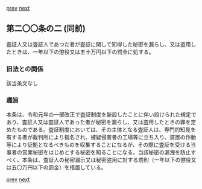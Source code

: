 [prev](/specific\markdowns\特許法\293_Mp-Ch_11-At_200.md)
[next](/specific\markdowns\特許法\295_Mp-Ch_11-At_200_3.md)
## 第二〇〇条の二 (同前)
査証人又は査証人であつた者が査証に関して知得した秘密を漏らし、又は盗用したときは、一年以下の懲役又は五十万円以下の罰金に処する。

### 旧法との関係
該当条文なし

### 趣旨
本条は、令和元年の一部改正で査証制度を新設したことに伴い設けられた規定であり、査証人又は査証人であった者が秘密を漏らし、又は盗用したときの罪を定めたものである。査証制度においては、その主体となる査証人は、専門的知見を有する者が裁判所により指名され、被疑侵害者の工場等に立ち入り、装置の作動等により証拠となるべきものを収集することになるが、その際に査証を受ける当事者の営業秘密をはじめとする秘密を知ることになる。当該秘密の漏洩を防止すべく、本条は、査証人の秘密漏示又は秘密盗用に対する罰則（一年以下の懲役又は五〇万円以下の罰金）を措置している。

[prev](/specific\markdowns\特許法\293_Mp-Ch_11-At_200.md)
[next](/specific\markdowns\特許法\295_Mp-Ch_11-At_200_3.md)
